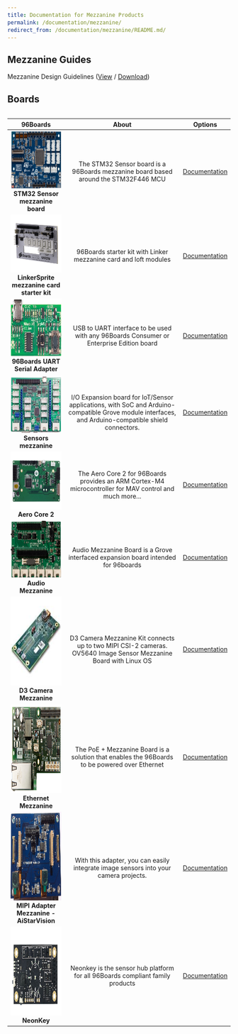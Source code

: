 ```yaml
---
title: Documentation for Mezzanine Products
permalink: /documentation/mezzanine/
redirect_from: /documentation/mezzanine/README.md/
---
```

## Mezzanine Guides

Mezzanine Design Guidelines ([View](https://github.com/sdrobertw/documentation/blob/master/mezzanine/files/mezzanine-design-guidelines.pdf) / [Download](https://github.com/sdrobertw/documentation/raw/master/mezzanine/files/mezzanine-design-guidelines.pdf))

## Boards

<div style="overflow-x:scroll;" markdown="1">

| 96Boards                                         | About                                                  | Options                                              |
|:------------------------------------------------:|:------------------------------------------------------:|:----------------------------------------------------:|
| <img src="stm32/STM32_Front.png?raw=true" data-canonical-src="stm32/STM32_Front.png?raw=true" width="200" height="130" /><br> **STM32 Sensor mezzanine board** | The STM32 Sensor board is a 96Boards mezzanine board based around the STM32F446 MCU  | [Documentation](https://www.96boards.org/product/stm32/)<br> |
| <img src="linkspritesensorkit/96BOARDS STARTER KITimg1.jpg" data-canonical-src="linkspritesensorkit/96BOARDS STARTER KITimg1.jpg" width="200" height="130" /><br> **LinkerSprite mezzanine card starter kit** | 96Boards starter kit with Linker mezzanine card and loft modules  | [Documentation](https://www.96boards.org/product/linkspritesensorkit/)<br> |
| <img src="uartserial/96boards-uarts-seed4-crop.jpg" data-canonical-src="uartserial/96boards-uarts-seed4-crop.jpg" width="200" height="130" /><br> **96Boards UART Serial Adapter** | USB to UART interface to be used with any 96Boards Consumer or Enterprise Edition board  | [Documentation](https://www.96boards.org/product/uartserial/)<br> |
| <img src="sensors-mezzanine/96Boards-Sensors-2.jpg" data-canonical-src="sensors-mezzanine/96Boards-Sensors-2.jpg" width="200" height="130" /><br>**Sensors mezzanine** | I/O Expansion board for IoT/Sensor applications, with SoC and Arduino-compatible Grove module interfaces, and Arduino-compatible shield connectors.  | [Documentation](https://www.96boards.org/product/sensors-mezzanine/)<br> |
| <img src="aerocore2/AeroCore-2-Mezzanine-front.jpg" data-canonical-src="aerocore2/AeroCore-2-Mezzanine-front.jpg" width="200" height="130" /><br> **Aero Core 2** | The Aero Core 2 for 96Boards provides an ARM Cortex-M4 microcontroller for MAV control and much more...  | [Documentation](https://www.96boards.org/product/aerocore2/)<br> |
| <img src="audio-mezzanine/audio-mezzanine.png" data-canonical-src="audio-mezzanine/audio-mezzanine.png" width="200" height="130" /><br> **Audio Mezzanine** | Audio Mezzanine Board is a Grove interfaced expansion board intended for 96boards  | [Documentation](https://www.96boards.org/product/audio-mezzanine/)<br> |
| <img src="d3camera/d3cameramezzov5640.jpg" data-canonical-src="d3camera/d3cameramezzov5640.jpg" width="200" height="200" /><br> **D3 Camera Mezzanine** | D3 Camera Mezzanine Kit connects up to two MIPI CSI-2 cameras. OV5640 Image Sensor Mezzanine Board with Linux OS  | [Documentation](https://www.96boards.org/product/d3camera/)<br> |
| <img src="ethernetcard/ethernet-card-high-res.png" data-canonical-src="ethernetcard/ethernet-card-high-res.png" width="200" height="200" /><br> **Ethernet Mezzanine** | The PoE + Mezzanine Board is a solution that enables the 96Boards to be powered over Ethernet  | [Documentation](https://www.96boards.org/product/ethernetcard/)<br> |
| <img src="mipiadapter/MIPI_Front_with_Camera.jpg" data-canonical-src="mipiadapter/MIPI_Front_with_Camera.jpg" width="200" height="200" /><br> **MIPI Adapter Mezzanine - AiStarVision** | With this adapter, you can easily integrate image sensors into your camera projects.   | [Documentation](https://www.96boards.org/product/mipiadapter/)<br> |
| <img src="neonkey/neonkey-front-sd.JPG" data-canonical-src="neonkey/neonkey-front-sd.JPG" width="200" height="200" /><br> **NeonKey** | Neonkey is the sensor hub platform for all 96Boards compliant family products  | [Documentation](https://www.96boards.org/product/neonkey/)<br> | </div>

